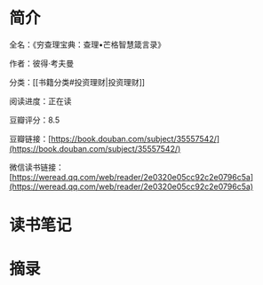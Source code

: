 # 简介

全名：《穷查理宝典：查理•芒格智慧箴言录》

作者：彼得·考夫曼

分类：[[书籍分类#投资理财|投资理财]]

阅读进度：正在读

豆瓣评分：8.5

豆瓣链接：[https://book.douban.com/subject/35557542/](https://book.douban.com/subject/35557542/)

微信读书链接：[https://weread.qq.com/web/reader/2e0320e05cc92c2e0796c5a](https://weread.qq.com/web/reader/2e0320e05cc92c2e0796c5a)

# 读书笔记



# 摘录




